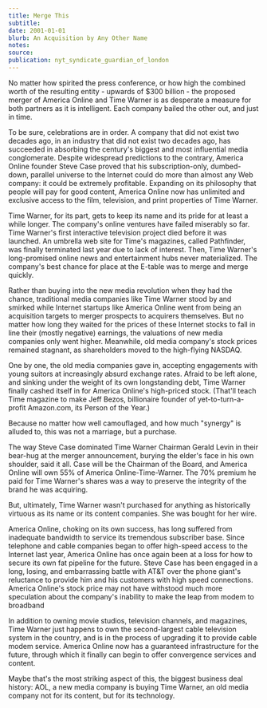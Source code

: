 ```yaml
---
title: Merge This
subtitle:
date: 2001-01-01
blurb: An Acquisition by Any Other Name
notes:
source:
publication: nyt_syndicate_guardian_of_london
---
```


No matter how spirited the press conference, or how high the combined worth of the resulting entity - upwards of $300 billion - the proposed merger of America Online and Time Warner is as desperate a measure for both partners as it is intelligent. Each company bailed the other out, and just in time.

To be sure, celebrations are in order. A company that did not exist two decades ago, in an industry that did not exist two decades ago, has succeeded in absorbing the century's biggest and most influential media conglomerate. Despite widespread predictions to the contrary, America Online founder Steve Case proved that his subscription-only, dumbed-down, parallel universe to the Internet could do more than almost any Web company: it could be extremely profitable. Expanding on its philosophy that people will pay for good content, America Online now has unlimited and exclusive access to the film, television, and print properties of Time Warner.

Time Warner, for its part, gets to keep its name and its pride for at least a while longer. The company's online ventures have failed miserably so far. Time Warner's first interactive television project died before it was launched. An umbrella web site for Time's magazines, called Pathfinder, was finally terminated last year due to lack of interest. Then, Time Warner's long-promised online news and entertainment hubs never materialized. The company's best chance for place at the E-table was to merge and merge quickly.

Rather than buying into the new media revolution when they had the chance, traditional media companies like Time Warner stood by and smirked while Internet startups like America Online went from being an acquisition targets to merger prospects to acquirers themselves. But no matter how long they waited for the prices of these Internet stocks to fall in line their (mostly negative) earnings, the valuations of new media companies only went higher. Meanwhile, old media company's stock prices remained stagnant, as shareholders moved to the high-flying NASDAQ.

One by one, the old media companies gave in, accepting engagements with young suitors at increasingly absurd exchange rates. Afraid to be left alone, and sinking under the weight of its own longstanding debt, Time Warner finally cashed itself in for America Online's high-priced stock. (That'll teach Time magazine to make Jeff Bezos, billionaire founder of yet-to-turn-a-profit Amazon.com, its Person of the Year.)

Because no matter how well camouflaged, and how much "synergy" is alluded to, this was not a marriage, but a purchase.

The way Steve Case dominated Time Warner Chairman Gerald Levin in their bear-hug at the merger announcement, burying the elder's face in his own shoulder, said it all. Case will be the Chairman of the Board, and America Online will own 55% of America Online-Time-Warner. The 70% premium he paid for Time Warner's shares was a way to preserve the integrity of the brand he was acquiring.

But, ultimately, Time Warner wasn't purchased for anything as historically virtuous as its name or its content companies. She was bought for her wire.

America Online, choking on its own success, has long suffered from inadequate bandwidth to service its tremendous subscriber base. Since telephone and cable companies began to offer high-speed access to the Internet last year, America Online has once again been at a loss for how to secure its own fat pipeline for the future. Steve Case has been engaged in a long, losing, and embarrassing battle with AT&T over the phone giant's reluctance to provide him and his customers with high speed connections. America Online's stock price may not have withstood much more speculation about the company's inability to make the leap from modem to broadband

In addition to owning movie studios, television channels, and magazines, Time Warner just happens to own the second-largest cable television system in the country, and is in the process of upgrading it to provide cable modem service. America Online now has a guaranteed infrastructure for the future, through which it finally can begin to offer convergence services and content.

Maybe that's the most striking aspect of this, the biggest business deal history: AOL, a new media company is buying Time Warner, an old media company not for its content, but for its technology.
